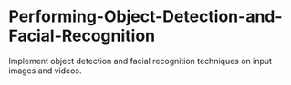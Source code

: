 # Performing-Object-Detection-and-Facial-Recognition
Implement object detection and facial recognition techniques on input images and videos.
